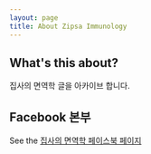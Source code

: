```yaml
---
layout: page
title: About Zipsa Immunology
---
```


## What's this about?

집사의 면역학 글을 아카이브 합니다. 


## Facebook 본부

See the [집사의 면역학 페이스북 페이지](https://www.facebook.com/immunology001/)
